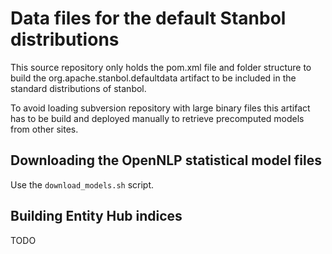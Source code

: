 # Data files for the default Stanbol distributions

This source repository only holds the pom.xml file and folder structure to build
the org.apache.stanbol.defaultdata artifact to be included in the standard
distributions of stanbol.

To avoid loading subversion repository with large binary files this artifact has
to be build and deployed manually to retrieve precomputed models from other
sites.

## Downloading the OpenNLP statistical model files

Use the `download_models.sh` script.

## Building Entity Hub indices

TODO


